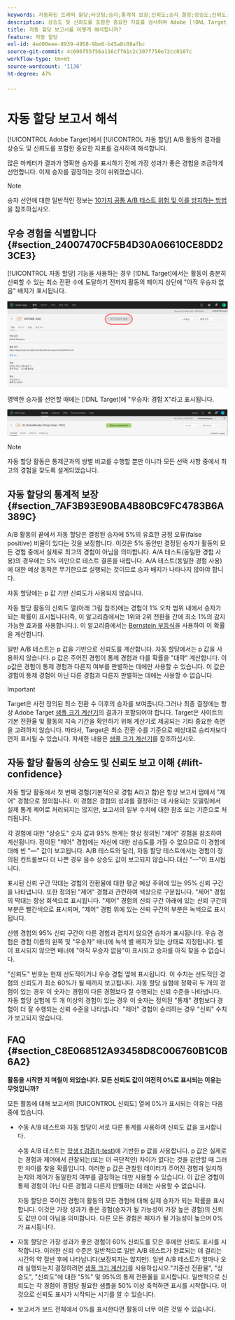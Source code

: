 ```yaml
---
keywords: 자동화된 트래픽 할당;타깃팅;승자;통계적 보장;신뢰도;승자 결정;상승도;신뢰도;기본값;기본 경험;자동 할당;자동 할당
description: 상승도 및 신뢰도를 포함한 중요한 지표를 검사하여 Adobe [!DNL Target] 에서 A/B 자동 할당 활동의 결과를 해석하는 방법을 알아봅니다.
title: 자동 할당 보고서를 어떻게 해석합니까?
feature: 자동 할당
exl-id: 4ed00eee-8939-4958-9be6-b45a8c08afbc
source-git-commit: 4c696f55f56a116cff61c2c307f750e72cc0107c
workflow-type: tm+mt
source-wordcount: '1136'
ht-degree: 47%

---
```


# 자동 할당 보고서 해석

[!UICONTROL Adobe Target]에서 [!UICONTROL 자동 할당] A/B 활동의 결과를 상승도 및 신뢰도를 포함한 중요한 지표를 검사하여 해석합니다.

많은 마케터가 결과가 명확한 승자를 표시하기 전에 가장 성과가 좋은 경험을 조급하게 선언합니다. 이제 승자를 결정하는 것이 쉬워졌습니다.

>[!NOTE]
>
>승자 선언에 대한 일반적인 정보는 [10가지 공통 A/B 테스트 위험 및 이를 방지하는 방법](/help/c-activities/t-test-ab/common-ab-testing-pitfalls.md)을 참조하십시오.

## 우승 경험을 식별합니다 {#section_24007470CF5B4D30A06610CE8DD23CE3}

[!UICONTROL 자동 할당] 기능을 사용하는 경우 [!DNL Target]에서는 활동이 충분히 신뢰할 수 있는 최소 전환 수에 도달하기 전까지 활동의 페이지 상단에 &quot;아직 우승자 없음&quot; 배지가 표시됩니다.

![우승자 배지 없음](/help/c-activities/automated-traffic-allocation/assets/no-winner.png)

명백한 승자를 선언할 때에는 [!DNL Target]에 &quot;우승자: 경험 X&quot;라고 표시됩니다.

![](assets/winner.png)

>[!NOTE]
>
>자동 할당 활동은 통제군과의 쌍별 비교를 수행할 뿐만 아니라 모든 선택 사항 중에서 최고의 경험을 찾도록 설계되었습니다.

## 자동 할당의 통계적 보장 {#section_7AF3B93E90BA4B80BC9FC4783B6A389C}

A/B 활동의 끝에서 자동 할당은 결정된 승자에 5%의 유효한 긍정 오류(false positive) 비율이 있다는 것을 보장합니다. 이것은 5% 동안만 결정된 승자가 활동의 모든 경험 중에서 실제로 최고의 경험이 아님을 의미합니다. A/A 테스트(동일한 경험 사용)의 경우에는 5% 미만으로 테스트 결론을 내립니다. A/A 테스트(동일한 경험 사용)에 대한 예상 동작은 무기한으로 실행되는 것이므로 승자 배지가 나타나지 않아야 합니다.

자동 할당에는 p 값 기반 신뢰도가 사용되지 않습니다.

자동 할당 활동의 신뢰도 열(아래 그림 참조)에는 경험이 1% 오차 범위 내에서 승자가 되는 확률이 표시됩니다(즉, 이 알고리즘에서는 1위와 2위 전환율 간에 최소 1%의 감지 가능한 효과를 사용합니다.). 이 알고리즘에서는 [Bernstein 부등식](https://en.wikipedia.org/wiki/Bernstein_inequalities_(probability_theory))을 사용하여 이 확률을 계산합니다.

일반 A/B 테스트는 p 값을 기반으로 신뢰도를 계산합니다. 자동 할당에서는 p 값을 사용하지 않습니다. p 값은 주어진 경험이 통제 경험과 다를 확률을 &quot;대략&quot; 계산합니다. 이 p값은 경험이 통제 경험과 다른지 여부를 판별하는 데에만 사용할 수 있습니다. 이 값은 경험이 통제 경험이 아닌 다른 경험과 다른지 판별하는 데에는 사용할 수 없습니다.

>[!IMPORTANT]
>
>Target은 사전 정의된 최소 전환 수 이후의 승자를 보여줍니다.그러나 최종 결정에는 항상 Adobe Target [샘플 크기 계산기](https://experienceleague.adobe.com/tools/calculator/testcalculator.html)의 결과가 포함되어야 합니다. Target은 사이트의 기본 전환율 및 활동의 지속 기간을 확인하기 위해 계산기로 제공되는 기타 중요한 측면을 고려하지 않습니다. 따라서, Target은 최소 전환 수를 기준으로 예상대로 승리자보다 먼저 표시될 수 있습니다. 자세한 내용은 [샘플 크기 계산기](/help/c-activities/t-test-ab/sample-size-determination.md#section_6B8725BD704C4AFE939EF2A6B6E834E6)를 참조하십시오.

## 자동 할당 활동의 상승도 및 신뢰도 보고 이해 {#lift-confidence}

자동 할당 활동에서 첫 번째 경험(기본적으로 경험 A라고 함)은 항상 보고서 탭에서 &quot;제어&quot; 경험으로 정의됩니다. 이 경험은 경험의 성과를 결정하는 데 사용되는 모델링에서 실제 통계 제어로 처리되지는 않지만, 보고서의 일부 수치에 대한 참조 또는 기준으로 처리됩니다.

각 경험에 대한 &quot;상승도&quot; 숫자 값과 95% 한계는 항상 정의된 &quot;제어&quot; 경험을 참조하여 계산됩니다. 정의된 &quot;제어&quot; 경험에는 자신에 대한 상승도를 가질 수 없으므로 이 경험에 대해 빈 &quot;—&quot; 값이 보고됩니다. A/B 테스트와 달리, 자동 할당 테스트에서는 경험이 정의된 컨트롤보다 더 나쁜 경우 음수 상승도 값이 보고되지 않습니다.대신 &quot;—&quot;이 표시됩니다.

표시된 신뢰 구간 막대는 경험의 전환율에 대한 평균 예상 주위에 있는 95% 신뢰 구간을 나타냅니다. 또한 정의된 &quot;제어&quot; 경험과 관련하여 색상으로 구분됩니다. &quot;제어&quot; 경험의 막대는 항상 회색으로 표시됩니다. &quot;제어&quot; 경험의 신뢰 구간 아래에 있는 신뢰 구간의 부분은 빨간색으로 표시되며, &quot;제어&quot; 경험 위에 있는 신뢰 구간의 부분은 녹색으로 표시됩니다.

선행 경험의 95% 신뢰 구간이 다른 경험과 겹치지 않으면 승자가 표시됩니다. 우승 경험은 경험 이름의 왼쪽 및 &quot;우승자&quot; 배너에 녹색 별 배지가 있는 상태로 지정됩니다. 별이 표시되지 않으면 배너에 &quot;아직 우승자 없음&quot;이 표시되고 승자를 아직 찾을 수 없습니다.

&quot;신뢰도&quot; 번호는 현재 선도적이거나 우승 경험 옆에 표시됩니다. 이 수치는 선도적인 경험의 신뢰도가 최소 60%가 될 때까지 보고됩니다. 자동 할당 실험에 정확히 두 개의 경험이 있는 경우 이 숫자는 경험이 다른 경험보다 잘 수행되는 신뢰 수준을 나타냅니다. 자동 할당 실험에 두 개 이상의 경험이 있는 경우 이 숫자는 정의된 &quot;통제&quot; 경험보다 경험이 더 잘 수행되는 신뢰 수준을 나타냅니다. &quot;제어&quot; 경험이 승리하는 경우 &quot;신뢰&quot; 수치가 보고되지 않습니다.

## FAQ {#section_C8E068512A93458D8C006760B1C0B6A2}

**활동을 시작한 지 며칠이 되었습니다. 모든 신뢰도 값이 여전히 0%로 표시되는 이유는 무엇입니까?**

모든 활동에 대해 보고서의 [!UICONTROL 신뢰도] 열에 0%가 표시되는 이유는 다음 중에 있습니다.

* 수동 A/B 테스트와 자동 할당이 서로 다른 통계를 사용하여 신뢰도 값을 표시합니다.

   수동 A/B 테스트는 [학생 t 검증(t-test)](https://en.wikipedia.org/wiki/Student%27s_t-test)에 기반한 p 값을 사용합니다. p 값은 실제로는 경험과 제어에서 관찰되는(또는 더 극단적인) 차이가 없다는 것을 감안할 때 그러한 차이를 찾을 확률입니다. 이러한 p 값은 관찰된 데이터가 주어진 경험과 일치하는지와 제어가 동일한지 여부를 결정하는 데만 사용할 수 있습니다. 이 값은 경험이 통제 경험이 아닌 다른 경험과 다른지 판별하는 데에는 사용할 수 없습니다.

   자동 할당은 주어진 경험이 활동의 모든 경험에 대해 실제 승자가 되는 확률을 표시합니다. 이것은 가장 성과가 좋은 경험(승자가 될 가능성이 가장 높은 경험)의 신뢰도 값만 0이 아님을 의미합니다. 다른 모든 경험은 패자가 될 가능성이 높으며 0%가 표시됩니다.

* 자동 할당은 가장 성과가 좋은 경험이 60% 신뢰도를 모은 후에만 신뢰도 표시를 시작합니다. 이러한 신뢰 수준은 일반적으로 일반 A/B 테스트가 완료되는 데 걸리는 시간의 약 절반 후에 나타납니다(보장되지는 않지만). 일반 A/B 테스트가 얼마나 오래 실행되는지 결정하려면 [샘플 크기 계산기](https://experienceleague.adobe.com/tools/calculator/testcalculator.html)를 사용하십시오.&quot;기준선 전환율&quot;, &quot;상승도&quot;, &quot;신뢰도&quot;에 대한 &quot;5%&quot; 및 95%의 통제 전환율을 표시합니다. 일반적으로 신뢰도는 각 경험이 경험당 필요한 샘플을 50% 이상 축적하면 표시를 시작합니다. 이것으로 신뢰도 표시가 시작되는 시기를 알 수 있습니다.
* 보고서가 보드 전체에서 0%를 표시한다면 활동이 너무 이른 것일 수 있습니다.
